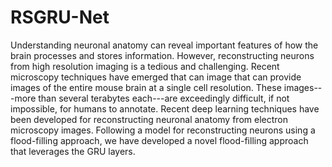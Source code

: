 # RSGRU-Net

  Understanding neuronal anatomy can reveal important features of how
  the brain processes and stores information. However, reconstructing
  neurons from high resolution imaging is a tedious and
  challenging. Recent microscopy techniques have emerged that can
  image that can provide images of the entire mouse brain at a single
  cell resolution. These images---more than several terabytes
  each---are exceedingly difficult, if not impossible, for humans to
  annotate. Recent deep learning techniques have been developed for
  reconstructing neuronal anatomy from electron microscopy
  images. Following a model for reconstructing neurons using a
  flood-filling approach, we have developed a novel flood-filling
  approach that leverages the GRU layers.
